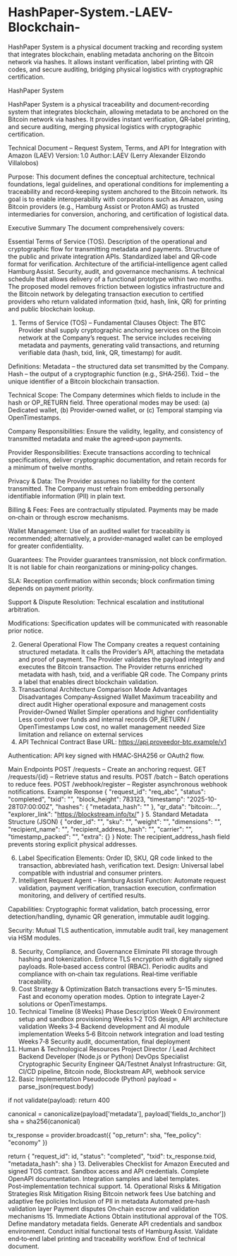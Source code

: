 # HashPaper-System.-LAEV-Blockchain-
HashPaper System is a physical document tracking and recording system that integrates blockchain, enabling metadata anchoring on the Bitcoin network via hashes. It allows instant verification, label printing with QR codes, and secure auditing, bridging physical logistics with cryptographic certification.


HashPaper System

HashPaper System is a physical traceability and document‑recording system that integrates blockchain, allowing metadata to be anchored on the Bitcoin network via hashes. It provides instant verification, QR‑label printing, and secure auditing, merging physical logistics with cryptographic certification.

Technical Document – Request System, Terms, and API for Integration with Amazon (LAEV)
Version: 1.0
Author: LAEV (Lerry Alexander Elizondo Villalobos)

Purpose: This document defines the conceptual architecture, technical foundations, legal guidelines, and operational conditions for implementing a traceability and record‑keeping system anchored to the Bitcoin network. Its goal is to enable interoperability with corporations such as Amazon, using Bitcoin providers (e.g., Hamburg Assist or Proton AMG) as trusted intermediaries for conversion, anchoring, and certification of logistical data.

Executive Summary
The document comprehensively covers:

Essential Terms of Service (TOS).
Description of the operational and cryptographic flow for transmitting metadata and payments.
Structure of the public and private integration APIs.
Standardized label and QR‑code format for verification.
Architecture of the artificial‑intelligence agent called Hamburg Assist.
Security, audit, and governance mechanisms.
A technical schedule that allows delivery of a functional prototype within two months.
The proposed model removes friction between logistics infrastructure and the Bitcoin network by delegating transaction execution to certified providers who return validated information (txid, hash, link, QR) for printing and public blockchain lookup.

1. Terms of Service (TOS) – Fundamental Clauses
Object: The BTC Provider shall supply cryptographic anchoring services on the Bitcoin network at the Company’s request. The service includes receiving metadata and payments, generating valid transactions, and returning verifiable data (hash, txid, link, QR, timestamp) for audit.

Definitions:
Metadata – the structured data set transmitted by the Company.
Hash – the output of a cryptographic function (e.g., SHA‑256).
Txid – the unique identifier of a Bitcoin blockchain transaction.

Technical Scope: The Company determines which fields to include in the hash or OP_RETURN field. Three operational modes may be used:
(a) Dedicated wallet,
(b) Provider‑owned wallet, or
(c) Temporal stamping via OpenTimestamps.

Company Responsibilities: Ensure the validity, legality, and consistency of transmitted metadata and make the agreed‑upon payments.

Provider Responsibilities: Execute transactions according to technical specifications, deliver cryptographic documentation, and retain records for a minimum of twelve months.

Privacy & Data: The Provider assumes no liability for the content transmitted. The Company must refrain from embedding personally identifiable information (PII) in plain text.

Billing & Fees: Fees are contractually stipulated. Payments may be made on‑chain or through escrow mechanisms.

Wallet Management: Use of an audited wallet for traceability is recommended; alternatively, a provider‑managed wallet can be employed for greater confidentiality.

Guarantees: The Provider guarantees transmission, not block confirmation. It is not liable for chain reorganizations or mining‑policy changes.

SLA: Reception confirmation within seconds; block confirmation timing depends on payment priority.

Support & Dispute Resolution: Technical escalation and institutional arbitration.

Modifications: Specification updates will be communicated with reasonable prior notice.

2. General Operational Flow
The Company creates a request containing structured metadata.
It calls the Provider’s API, attaching the metadata and proof of payment.
The Provider validates the payload integrity and executes the Bitcoin transaction.
The Provider returns enriched metadata with hash, txid, and a verifiable QR code.
The Company prints a label that enables direct blockchain validation.
3. Transactional Architecture Comparison
Mode	Advantages	Disadvantages
Company‑Assigned Wallet	Maximum traceability and direct audit	Higher operational exposure and management costs
Provider‑Owned Wallet	Simpler operations and higher confidentiality	Less control over funds and internal records
OP_RETURN / OpenTimestamps	Low cost, no wallet management needed	Size limitation and reliance on external services
4. API Technical Contract
Base URL: https://api.proveedor-btc.example/v1

Authentication: API key signed with HMAC‑SHA256 or OAuth2 flow.

Main Endpoints
POST /requests – Create an anchoring request.
GET /requests/{id} – Retrieve status and results.
POST /batch – Batch operations to reduce fees.
POST /webhook/register – Register asynchronous webhook notifications.
Example Response
{
  "request_id": "req_abc",
  "status": "completed",
  "txid": "<txid>",
  "block_height": 783123,
  "timestamp": "2025-10-28T07:00:00Z",
  "hashes": { "metadata_hash": "<sha256>" },
  "qr_data": "bitcoin:...",
  "explorer_link": "https://blockstream.info/tx/<txid>"
}
5. Standard Metadata Structure (JSON)
{
  "order_id": "",
  "sku": "",
  "weight": "",
  "dimensions": "",
  "recipient_name": "",
  "recipient_address_hash": "",
  "carrier": "",
  "timestamp_packed": "",
  "extra": {}
}
Note: The recipient_address_hash field prevents storing explicit physical addresses.

6. Label Specification
Elements: Order ID, SKU, QR code linked to the transaction, abbreviated hash, verification text.
Design: Universal label compatible with industrial and consumer printers.
7. Intelligent Request Agent – Hamburg Assist
Function: Automate request validation, payment verification, transaction execution, confirmation monitoring, and delivery of certified results.

Capabilities: Cryptographic format validation, batch processing, error detection/handling, dynamic QR generation, immutable audit logging.

Security: Mutual TLS authentication, immutable audit trail, key management via HSM modules.

8. Security, Compliance, and Governance
Eliminate PII storage through hashing and tokenization.
Enforce TLS encryption with digitally signed payloads.
Role‑based access control (RBAC).
Periodic audits and compliance with on‑chain tax regulations.
Real‑time verifiable traceability.
9. Cost Strategy & Optimization
Batch transactions every 5–15 minutes.
Fast and economy operation modes.
Option to integrate Layer‑2 solutions or OpenTimestamps.
10. Technical Timeline (8 Weeks)
Phase	Description
Week 0	Environment setup and sandbox provisioning
Weeks 1‑2	TOS design, API architecture validation
Weeks 3‑4	Backend development and AI module implementation
Weeks 5‑6	Bitcoin network integration and load testing
Weeks 7‑8	Security audit, documentation, final deployment
11. Human & Technological Resources
Project Director / Lead Architect
Backend Developer (Node.js or Python)
DevOps Specialist
Cryptographic Security Engineer
QA/Testnet Analyst
Infrastructure: Git, CI/CD pipeline, Bitcoin node, Blockstream API, webhook service
12. Basic Implementation Pseudocode (Python)
payload = parse_json(request.body)

if not validate(payload):
    return 400

canonical = canonicalize(payload['metadata'], payload['fields_to_anchor'])
sha = sha256(canonical)

tx_response = provider.broadcast({
    "op_return": sha,
    "fee_policy": "economy"
})

return {
    "request_id": id,
    "status": "completed",
    "txid": tx_response.txid,
    "metadata_hash": sha
}
13. Deliverables Checklist for Amazon
Executed and signed TOS contract.
Sandbox access and API credentials.
Complete OpenAPI documentation.
Integration samples and label templates.
Post‑implementation technical support.
14. Operational Risks & Mitigation Strategies
Risk	Mitigation
Rising Bitcoin network fees	Use batching and adaptive fee policies
Inclusion of PII in metadata	Automated pre‑hash validation layer
Payment disputes	On‑chain escrow and validation mechanisms
15. Immediate Actions
Obtain institutional approval of the TOS.
Define mandatory metadata fields.
Generate API credentials and sandbox environment.
Conduct initial functional tests of Hamburg Assist.
Validate end‑to‑end label printing and traceability workflow.
End of technical document.

